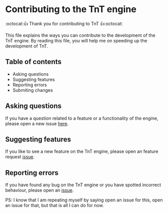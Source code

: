 # Contributing to the TnT engine
:octocat::+1: Thank you for contributing to TnT :+1::octocat:

This file explains the ways you can contribute to the development of the TnT engine. By reading this file, you will help me on speeding up the development of TnT.

## Table of contents
- Asking questions
- Suggesting features
- Reporting errors
- Submiting changes


## Asking questions
If you have a question related to a feature or a functionality of the engine, please open a new issue [here](https://github.com/TerensTare/tnt/issues).

## Suggesting features
If you like to see a new feature on the TnT engine, please open an feature request [issue](https://github.com/TerensTare/tnt/issues).

## Reporting errors
If you have found any bug on the TnT engine or you have spotted incorrect behaviour, please open an [issue](https://github.com/TerensTare/tnt/issues).

PS: I know that I am repeating myself by saying open an issue for this, open an issue for that, but that is all I can do for now.